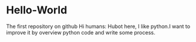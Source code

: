 # Hello-World
The first repository on github
Hi humans:
  Hubot here, I like python.I want to improve it by overview python code and write some process.
